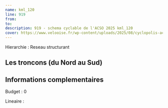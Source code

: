 ```yaml
---
name: kml_120 
line: 919
from: 
to:  
description: 919 - schema cyclable de l'ACSO 2025 kml_120 
cover: https://www.velooise.fr/wp-content/uploads/2025/08/cyclopolis-acso-919.jpg
---
```

Hierarchie : Reseau structurant



## Les troncons (du Nord au Sud)

## Informations complementaires

Budget  : 0 

Lineaire :

